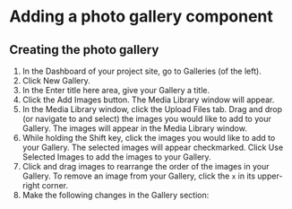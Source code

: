 # Adding a photo gallery component

## Creating the photo gallery

1. In the Dashboard of your project site, go to Galleries (of the left).
2. Click New Gallery.
3. In the Enter title here area, give your Gallery a title.
4. Click the Add Images button. The Media Library window will appear.
6. In the Media Library window, click the Upload Files tab. Drag and drop \(or navigate to and select\) the images you would like to add to your Gallery. The images will appear in the Media Library window.
7. While holding the Shift key, click the images you would like to add to your Gallery. The selected images will appear checkmarked. Click Use Selected Images to add the images to your Gallery. 
8. Click and drag images to rearrange the order of the images in your Gallery. To remove an image from your Gallery, click the `x` in its upper-right corner.
9. Make the following changes in the Gallery section:




